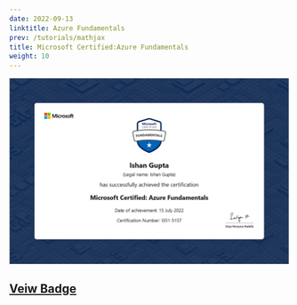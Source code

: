 ```yaml
---
date: 2022-09-13
linktitle: Azure Fundamentals
prev: /tutorials/mathjax
title: Microsoft Certified:Azure Fundamentals
weight: 10
---
```


![Certificate](../bimages/Azure.png)

## [Veiw Badge](https://www.credly.com/badges/c9fe1075-7f3f-426a-9599-ba9b40efb7d2/public_url)

